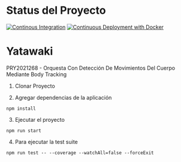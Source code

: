# Status del Proyecto 
[![Continous Integration](https://github.com/AdrianCAmes/Yatawaki_Web/actions/workflows/ContinousIntegration.yml/badge.svg)](https://github.com/AdrianCAmes/Yatawaki_Web/actions/workflows/ContinousIntegration.yml)
[![Continuous Deployment with Docker](https://github.com/AdrianCAmes/Yatawaki_Web/actions/workflows/ContinuousDeployment.yml/badge.svg)](https://github.com/AdrianCAmes/Yatawaki_Web/actions/workflows/ContinuousDeployment.yml)

# Yatawaki 
PRY2021268 - Orquesta Con Detección De Movimientos Del Cuerpo Mediante Body Tracking


1. Clonar Proyecto

2. Agregar dependencias de la aplicación
```
npm install 
```

3. Ejecutar el proyecto
```
npm run start 
```
4. Para ejecutar la test suite
```
npm run test -- --coverage --watchAll=false --forceExit
```
